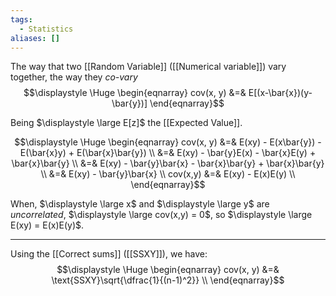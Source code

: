 ```yaml
---
tags:
  - Statistics
aliases: []
---
```

The way that two [[Random Variable]] ([[Numerical variable]]) vary together, the way they *co-vary*
$$\displaystyle \Huge \begin{eqnarray} 
cov(x, y) &=& E[(x-\bar{x})(y-\bar{y})]
\end{eqnarray}$$

Being $\displaystyle \large E[z]$ the [[Expected Value]].

$$\displaystyle \Huge \begin{eqnarray} 
cov(x, y) &=& E(xy) - E(x\bar{y}) - E(\bar{x}y) + E(\bar{x}\bar{y}) \\
&=& E(xy) - \bar{y}E(x) - \bar{x}E(y) + \bar{x}\bar{y} \\
&=& E(xy) - \bar{y}\bar{x} - \bar{x}\bar{y} + \bar{x}\bar{y} \\
&=& E(xy) - \bar{y}\bar{x} \\
cov(x,y) &=& E(xy) - E(x)E(y) \\
\end{eqnarray}$$

When, $\displaystyle \large x$ and $\displaystyle \large y$ are *uncorrelated*, $\displaystyle \large cov(x,y) = 0$, so $\displaystyle \large E(xy) = E(x)E(y)$.

---

Using the [[Correct sums]] ([[SSXY]]), we have:
$$\displaystyle \Huge \begin{eqnarray} 
cov(x, y) &=& \text{SSXY}\sqrt{\dfrac{1}{(n-1)^2}} \\
\end{eqnarray}$$